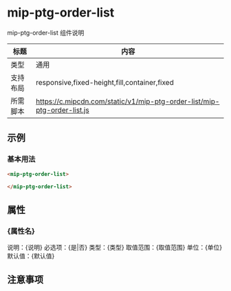 # mip-ptg-order-list

mip-ptg-order-list 组件说明

标题|内容
----|----
类型|通用
支持布局|responsive,fixed-height,fill,container,fixed
所需脚本|https://c.mipcdn.com/static/v1/mip-ptg-order-list/mip-ptg-order-list.js

## 示例

### 基本用法
```html
<mip-ptg-order-list>

</mip-ptg-order-list>
```

## 属性

### {属性名}

说明：{说明}
必选项：{是|否}
类型：{类型}
取值范围：{取值范围}
单位：{单位}
默认值：{默认值}

## 注意事项

